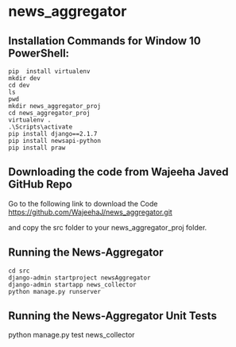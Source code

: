 # news_aggregator
## Installation Commands for Window 10 PowerShell:

```
pip  install virtualenv
mkdir dev
cd dev
ls
pwd
mkdir news_aggregator_proj
cd news_aggregator_proj
virtualenv .
.\Scripts\activate
pip install django==2.1.7
pip install newsapi-python
pip install praw
```
## Downloading the code from Wajeeha Javed GitHub Repo 

Go to the following link to download the Code
https://github.com/WajeehaJ/news_aggregator.git

and copy the src folder to your news_aggregator_proj folder. 


## Running the News-Aggregator

```
cd src
django-admin startproject newsAggregator
django-admin startapp news_collector 
python manage.py runserver 
```
## Running the News-Aggregator Unit Tests

python manage.py test news_collector